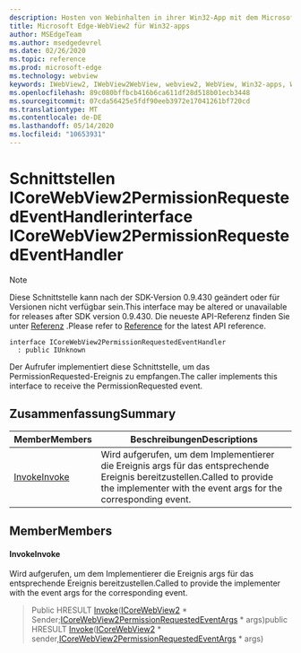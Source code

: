 ```yaml
---
description: Hosten von Webinhalten in ihrer Win32-App mit dem Microsoft Edge WebView2-Steuerelement
title: Microsoft Edge-WebView2 für Win32-apps
author: MSEdgeTeam
ms.author: msedgedevrel
ms.date: 02/26/2020
ms.topic: reference
ms.prod: microsoft-edge
ms.technology: webview
keywords: IWebView2, IWebView2WebView, webview2, WebView, Win32-apps, Win32, Edge, ICoreWebView2, ICoreWebView2Host, Browser-Steuerelement, Edge-HTML
ms.openlocfilehash: 89c080bffbcb416b6ca611df28d518b01ecb3448
ms.sourcegitcommit: 07cda56425e5fdf90eeb3972e17041261bf720cd
ms.translationtype: MT
ms.contentlocale: de-DE
ms.lasthandoff: 05/14/2020
ms.locfileid: "10653931"
---
```

# <span data-ttu-id="c26b8-104">Schnittstellen ICoreWebView2PermissionRequestedEventHandler</span><span class="sxs-lookup"><span data-stu-id="c26b8-104">interface ICoreWebView2PermissionRequestedEventHandler</span></span> 

> [!NOTE]
> <span data-ttu-id="c26b8-105">Diese Schnittstelle kann nach der SDK-Version 0.9.430 geändert oder für Versionen nicht verfügbar sein.</span><span class="sxs-lookup"><span data-stu-id="c26b8-105">This interface may be altered or unavailable for releases after SDK version 0.9.430.</span></span> <span data-ttu-id="c26b8-106">Die neueste API-Referenz finden Sie unter [Referenz](../../../webview2-api-reference.md) .</span><span class="sxs-lookup"><span data-stu-id="c26b8-106">Please refer to [Reference](../../../webview2-api-reference.md) for the latest API reference.</span></span>

```
interface ICoreWebView2PermissionRequestedEventHandler
  : public IUnknown
```

<span data-ttu-id="c26b8-107">Der Aufrufer implementiert diese Schnittstelle, um das PermissionRequested-Ereignis zu empfangen.</span><span class="sxs-lookup"><span data-stu-id="c26b8-107">The caller implements this interface to receive the PermissionRequested event.</span></span>

## <span data-ttu-id="c26b8-108">Zusammenfassung</span><span class="sxs-lookup"><span data-stu-id="c26b8-108">Summary</span></span>

 <span data-ttu-id="c26b8-109">Member</span><span class="sxs-lookup"><span data-stu-id="c26b8-109">Members</span></span>                        | <span data-ttu-id="c26b8-110">Beschreibungen</span><span class="sxs-lookup"><span data-stu-id="c26b8-110">Descriptions</span></span>
--------------------------------|---------------------------------------------
[<span data-ttu-id="c26b8-111">Invoke</span><span class="sxs-lookup"><span data-stu-id="c26b8-111">Invoke</span></span>](#invoke) | <span data-ttu-id="c26b8-112">Wird aufgerufen, um dem Implementierer die Ereignis args für das entsprechende Ereignis bereitzustellen.</span><span class="sxs-lookup"><span data-stu-id="c26b8-112">Called to provide the implementer with the event args for the corresponding event.</span></span>

## <span data-ttu-id="c26b8-113">Member</span><span class="sxs-lookup"><span data-stu-id="c26b8-113">Members</span></span>

#### <span data-ttu-id="c26b8-114">Invoke</span><span class="sxs-lookup"><span data-stu-id="c26b8-114">Invoke</span></span> 

<span data-ttu-id="c26b8-115">Wird aufgerufen, um dem Implementierer die Ereignis args für das entsprechende Ereignis bereitzustellen.</span><span class="sxs-lookup"><span data-stu-id="c26b8-115">Called to provide the implementer with the event args for the corresponding event.</span></span>

> <span data-ttu-id="c26b8-116">Public HRESULT [Invoke](#invoke)([ICoreWebView2](ICoreWebView2.md) \* Sender;[ICoreWebView2PermissionRequestedEventArgs](ICoreWebView2PermissionRequestedEventArgs.md) \* args)</span><span class="sxs-lookup"><span data-stu-id="c26b8-116">public HRESULT [Invoke](#invoke)([ICoreWebView2](ICoreWebView2.md) \* sender,[ICoreWebView2PermissionRequestedEventArgs](ICoreWebView2PermissionRequestedEventArgs.md) \* args)</span></span>

